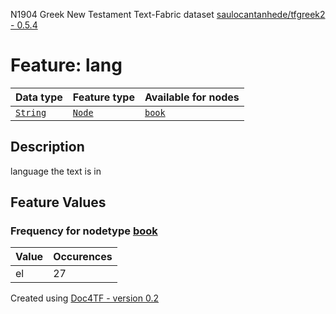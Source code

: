 N1904 Greek New Testament Text-Fabric dataset [saulocantanhede/tfgreek2 - 0.5.4](https://github.com/saulocantanhede/tfgreek2)
# Feature: lang
Data type|Feature type|Available for nodes
---|---|---
[`String`](featurebydatatype.md#string)|[`Node`](featurebytype.md#node)| [`book`](featurebynodetype.md#book) 
## Description
language the text is in
## Feature Values
### Frequency for nodetype [book](featurebynodetype.md#book)
Value|Occurences
---|---
el|27
 

Created using [Doc4TF - version 0.2](https://github.com/tonyjurg/Doc4TF) 